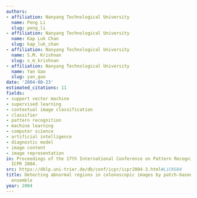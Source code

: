```yaml
---
authors:
- affiliation: Nanyang Technological University
  name: Peng Li
  slug: peng_li
- affiliation: Nanyang Technological University
  name: Kap Luk Chan
  slug: kap_luk_chan
- affiliation: Nanyang Technological University
  name: S.M. Krishnan
  slug: s_m_krishnan
- affiliation: Nanyang Technological University
  name: Yan Gao
  slug: yan_gao
date: '2004-08-23'
estimated_citations: 11
fields:
- support vector machine
- supervised learning
- contextual image classification
- classifier
- pattern recognition
- machine learning
- computer science
- artificial intelligence
- diagnostic model
- image content
- image representation
in: Proceedings of the 17th International Conference on Pattern Recognition, 2004.
  ICPR 2004.
src: https://dblp.uni-trier.de/db/conf/icpr/icpr2004-3.html#LiCKG04
title: Detecting abnormal regions in colonoscopic images by patch-based classifier
  ensemble
year: 2004
---
```

